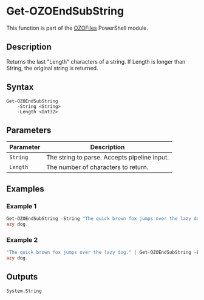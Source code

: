# Get-OZOEndSubString
This function is part of the [OZOFiles](..\README.md) PowerShell module.

## Description
Returns the last "Length" characters of a string. If Length is longer than String, the original string is returned.

## Syntax
```
Get-OZOEndSubString
    -String <String>
    -Length <Int32>
```

## Parameters
|Parameter|Description|
|---------|-----------|
|`String`|The string to parse. Accepts pipeline input.|
|`Length`|The number of characters to return.|

## Examples
### Example 1
```powershell
Get-OZOEndSubString -String "The quick brown fox jumps over the lazy dog." -Length 8
azy dog.
```
### Example 2
```powershell
"The quick brown fox jumps over the lazy dog." | Get-OZOEndSubString -Length 8
azy dog.
```

## Outputs
`System.String`
